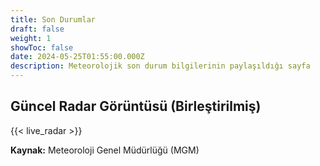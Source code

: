 ```yaml
---
title: Son Durumlar
draft: false
weight: 1
showToc: false
date: 2024-05-25T01:55:00.000Z
description: Meteorolojik son durum bilgilerinin paylaşıldığı sayfa
---
```

## Güncel Radar Görüntüsü (Birleştirilmiş)

{{< live_radar >}}

**Kaynak:** Meteoroloji Genel Müdürlüğü (MGM)

